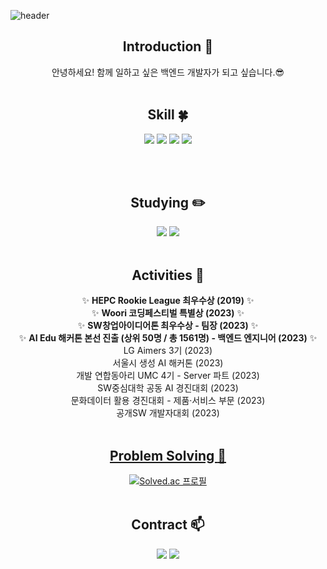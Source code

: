 <!--
**JJongmen/JJongmen** is a ✨ _special_ ✨ repository because its `README.md` (this file) appears on your GitHub profile.

Here are some ideas to get you started:

- 🔭 I’m currently working on ...
- 🌱 I’m currently learning ...
- 👯 I’m looking to collaborate on ...
- 🤔 I’m looking for help with ...
- 💬 Ask me about ...
- 📫 How to reach me: ...
- 😄 Pronouns: ...
- ⚡ Fun fact: ...
-->

<!-- 헤더 -->
![header](https://capsule-render.vercel.app/api?type=slice&color=auto&height=200&section=header&text=Hello&desc=I'm%20ParkJongYoon&fontSize=60&rotate=14&fontAlignY=25&fontAlign=75&descAlignY=43&descAlign=80&&animation=twinkling)

<div align=center>
<!--소개-->
  
  ## Introduction :raised_hands:
안녕하세요! 함께 일하고 싶은 백엔드 개발자가 되고 싶습니다.😎
<br/><br/>
 
 <!--기술스택-->
  ## Skill :four_leaf_clover:

  <img src="https://img.shields.io/badge/Java-007396?style=for-the-badge&logo=Java&logoColor=white">
  <img src="https://img.shields.io/badge/Python-3776AB?style=for-the-badge&logo=Python&logoColor=white">
  <img src="https://img.shields.io/badge/Spring-6DB33F?style=for-the-badge&logo=Spring&logoColor=white"/>
  <img src="https://img.shields.io/badge/MySQL-4479A1?style=for-the-badge&logo=MySQL&logoColor=white"/>

<br/><br/>
  
 <!--공부중 -->
 
  ## Studying :pencil2: 
  <img src="https://img.shields.io/badge/Kotlin-7F52FF?&style=for-the-badge&logo=kotlin&logoColor=white"/>
  <img src="https://img.shields.io/badge/Android-3DDC84?style=for-the-badge&logo=android&logoColor=white"/>
  <br/><br/>

## Activities :running:
:sparkles: **HEPC Rookie League 최우수상 (2019)** :sparkles: 
<br/>
:sparkles: **Woori 코딩페스티벌 특별상 (2023)** :sparkles: 
<br/>
:sparkles: **SW창업아이디어톤 최우수상 - 팀장 (2023)** :sparkles: 
<br/>
:sparkles: **AI Edu 해커톤 본선 진출 (상위 50명 / 총 1561명) - 백엔드 엔지니어 (2023)** :sparkles: 
<br/>
LG Aimers 3기 (2023)
<br/>
서울시 생성 AI 해커톤 (2023)
<br/>
개발 연합동아리 UMC 4기 - Server 파트 (2023)
<br/>
SW중심대학 공동 AI 경진대회 (2023)
<br/>
문화데이터 활용 경진대회 - 제품·서비스 부문 (2023)
<br/>
공개SW 개발자대회 (2023)
<br/><br/>

 <!--알고리즘 -->
 <a href="https://github.com/JJongmen/Algorithm" > 
 
 ## Problem Solving :muscle: 
[![Solved.ac 프로필](http://mazassumnida.wtf/api/v2/generate_badge?boj=pjy901)](https://solved.ac/pjy901)
 <br/><br/>
## Contract :mailbox:
  <a href="mailto:pjy90123@gmail.com"><img src="https://img.shields.io/badge/Gmail-d14836?style=flat&logo=Gmail&logoColor=white&link=mailto:pjy90123@gmail.com"/></a>
  <a href="mailto:wkdl301@naver.com"><img src="https://img.shields.io/badge/Naver-03C75A?style=flat&logo=Naver&logoColor=white&link=mailto:wkdl301@naver.com"/></a>
